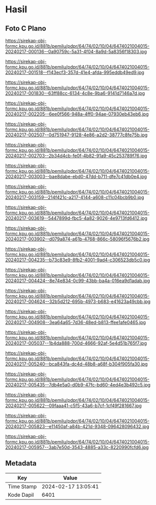 # Hasil

## Foto C Plano

https://sirekap-obj-formc.kpu.go.id/881b/pemilu/pdpr/64/74/02/10/04/6474021004015-20240217-000136--0a90759c-5a31-4f04-8a9d-5a8356f18303.jpg

https://sirekap-obj-formc.kpu.go.id/881b/pemilu/pdpr/64/74/02/10/04/6474021004015-20240217-001518--f143ecf3-357d-41e4-afda-995eddb49ed9.jpg

https://sirekap-obj-formc.kpu.go.id/881b/pemilu/pdpr/64/74/02/10/04/6474021004015-20240217-001830--63ff88cc-6134-4c8e-9ba6-9141d7146a7d.jpg

https://sirekap-obj-formc.kpu.go.id/881b/pemilu/pdpr/64/74/02/10/04/6474021004015-20240217-002205--6ee0f566-948a-4ff0-94ae-07930eb43eb6.jpg

https://sirekap-obj-formc.kpu.go.id/881b/pemilu/pdpr/64/74/02/10/04/6474021004015-20240217-002507--0d751947-9128-4e86-a2d2-38777c8fe75b.jpg

https://sirekap-obj-formc.kpu.go.id/881b/pemilu/pdpr/64/74/02/10/04/6474021004015-20240217-002703--2b34d4cb-fe0f-4b82-91a9-45c253789f76.jpg

https://sirekap-obj-formc.kpu.go.id/881b/pemilu/pdpr/64/74/02/10/04/6474021004015-20240217-003003--bae8dabe-ebd0-47dd-b711-dfe7c41db0e4.jpg

https://sirekap-obj-formc.kpu.go.id/881b/pemilu/pdpr/64/74/02/10/04/6474021004015-20240217-003159--214f421c-a217-4144-a608-c11c04bcb9b0.jpg

https://sirekap-obj-formc.kpu.go.id/881b/pemilu/pdpr/64/74/02/10/04/6474021004015-20240217-003619--5447899d-fbc5-4a82-9026-4e9713fd6412.jpg

https://sirekap-obj-formc.kpu.go.id/881b/pemilu/pdpr/64/74/02/10/04/6474021004015-20240217-003902--d079a874-a61b-4768-866c-58096f5676b2.jpg

https://sirekap-obj-formc.kpu.go.id/881b/pemilu/pdpr/64/74/02/10/04/6474021004015-20240217-004235--b73c83e9-8fb2-4001-9ad4-c306523db5c0.jpg

https://sirekap-obj-formc.kpu.go.id/881b/pemilu/pdpr/64/74/02/10/04/6474021004015-20240217-004424--8e74e834-0c99-43bb-ba4a-016ea9d1adab.jpg

https://sirekap-obj-formc.kpu.go.id/881b/pemilu/pdpr/64/74/02/10/04/6474021004015-20240217-004624--32b5d212-695b-4973-b683-e41623a49cbb.jpg

https://sirekap-obj-formc.kpu.go.id/881b/pemilu/pdpr/64/74/02/10/04/6474021004015-20240217-004908--3ea64a65-7d36-48ed-b813-ffee1afe0465.jpg

https://sirekap-obj-formc.kpu.go.id/881b/pemilu/pdpr/64/74/02/10/04/6474021004015-20240217-005037--1b4da888-700d-4666-92af-5e4d51b765f7.jpg

https://sirekap-obj-formc.kpu.go.id/881b/pemilu/pdpr/64/74/02/10/04/6474021004015-20240217-005240--bca843fa-dc4d-48b8-a68f-b304f905fa30.jpg

https://sirekap-obj-formc.kpu.go.id/881b/pemilu/pdpr/64/74/02/10/04/6474021004015-20240217-005435--7db4e5a0-d0b9-47fc-bd60-4ed4e3b492c5.jpg

https://sirekap-obj-formc.kpu.go.id/881b/pemilu/pdpr/64/74/02/10/04/6474021004015-20240217-005622--09faaa41-c5f5-43a6-b7cf-1cf49f281667.jpg

https://sirekap-obj-formc.kpu.go.id/881b/pemilu/pdpr/64/74/02/10/04/6474021004015-20240217-005823--e11450af-a84b-421d-9348-096428096432.jpg

https://sirekap-obj-formc.kpu.go.id/881b/pemilu/pdpr/64/74/02/10/04/6474021004015-20240217-005957--3ab7e50d-3543-4885-a33c-8220990fcfd6.jpg


## Metadata

| Key        | Value               |
| ---------- | ------------------- |
| Time Stamp | 2024-02-17 13:05:41 |
| Kode Dapil | 6401                |




